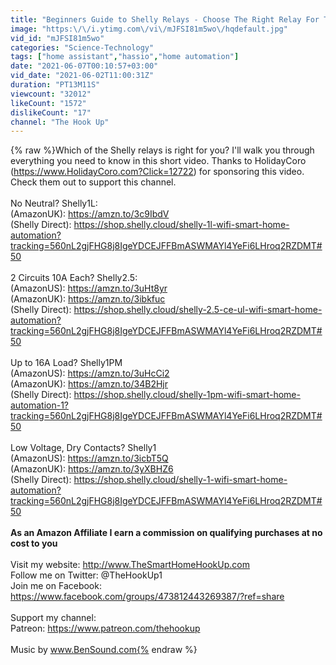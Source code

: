 ```yaml
---
title: "Beginners Guide to Shelly Relays - Choose The Right Relay For The Job"
image: "https:\/\/i.ytimg.com\/vi\/mJFSI81m5wo\/hqdefault.jpg"
vid_id: "mJFSI81m5wo"
categories: "Science-Technology"
tags: ["home assistant","hassio","home automation"]
date: "2021-06-07T00:10:57+03:00"
vid_date: "2021-06-02T11:00:31Z"
duration: "PT13M11S"
viewcount: "32012"
likeCount: "1572"
dislikeCount: "17"
channel: "The Hook Up"
---
```

{% raw %}Which of the Shelly relays is right for you? I'll walk you through everything you need to know in this short video.  Thanks to HolidayCoro (<a rel="nofollow" target="blank" href="https://www.HolidayCoro.com?Click=12722)">https://www.HolidayCoro.com?Click=12722)</a> for sponsoring this video.  Check them out to support this channel.<br /><br />No Neutral? Shelly1L:<br />(AmazonUK): <a rel="nofollow" target="blank" href="https://amzn.to/3c9IbdV">https://amzn.to/3c9IbdV</a><br />(Shelly Direct):  <a rel="nofollow" target="blank" href="https://shop.shelly.cloud/shelly-1l-wifi-smart-home-automation?tracking=560nL2gjFHG8j8IgeYDCEJFFBmASWMAYl4YeFi6LHroq2RZDMT#50">https://shop.shelly.cloud/shelly-1l-wifi-smart-home-automation?tracking=560nL2gjFHG8j8IgeYDCEJFFBmASWMAYl4YeFi6LHroq2RZDMT#50</a><br /><br />2 Circuits 10A Each? Shelly2.5:<br />(AmazonUS): <a rel="nofollow" target="blank" href="https://amzn.to/3uHt8yr">https://amzn.to/3uHt8yr</a><br />(AmazonUK): <a rel="nofollow" target="blank" href="https://amzn.to/3ibkfuc">https://amzn.to/3ibkfuc</a><br />(Shelly Direct): <a rel="nofollow" target="blank" href="https://shop.shelly.cloud/shelly-2.5-ce-ul-wifi-smart-home-automation?tracking=560nL2gjFHG8j8IgeYDCEJFFBmASWMAYl4YeFi6LHroq2RZDMT#50">https://shop.shelly.cloud/shelly-2.5-ce-ul-wifi-smart-home-automation?tracking=560nL2gjFHG8j8IgeYDCEJFFBmASWMAYl4YeFi6LHroq2RZDMT#50</a><br /><br />Up to 16A Load? Shelly1PM<br />(AmazonUS): <a rel="nofollow" target="blank" href="https://amzn.to/3uHcCi2">https://amzn.to/3uHcCi2</a><br />(AmazonUK): <a rel="nofollow" target="blank" href="https://amzn.to/34B2Hjr">https://amzn.to/34B2Hjr</a><br />(Shelly Direct): <a rel="nofollow" target="blank" href="https://shop.shelly.cloud/shelly-1pm-wifi-smart-home-automation-1?tracking=560nL2gjFHG8j8IgeYDCEJFFBmASWMAYl4YeFi6LHroq2RZDMT#50">https://shop.shelly.cloud/shelly-1pm-wifi-smart-home-automation-1?tracking=560nL2gjFHG8j8IgeYDCEJFFBmASWMAYl4YeFi6LHroq2RZDMT#50</a><br /><br />Low Voltage, Dry Contacts? Shelly1<br />(AmazonUS): <a rel="nofollow" target="blank" href="https://amzn.to/3icbT5Q">https://amzn.to/3icbT5Q</a><br />(AmazonUK): <a rel="nofollow" target="blank" href="https://amzn.to/3yXBHZ6">https://amzn.to/3yXBHZ6</a><br />(Shelly Direct): <a rel="nofollow" target="blank" href="https://shop.shelly.cloud/shelly-1-wifi-smart-home-automation?tracking=560nL2gjFHG8j8IgeYDCEJFFBmASWMAYl4YeFi6LHroq2RZDMT#50">https://shop.shelly.cloud/shelly-1-wifi-smart-home-automation?tracking=560nL2gjFHG8j8IgeYDCEJFFBmASWMAYl4YeFi6LHroq2RZDMT#50</a><br /><br />**As an Amazon Affiliate I earn a commission on qualifying purchases at no cost to you**<br /><br />Visit my website: <a rel="nofollow" target="blank" href="http://www.TheSmartHomeHookUp.com">http://www.TheSmartHomeHookUp.com</a><br />Follow me on Twitter: @TheHookUp1<br />Join me on Facebook: <a rel="nofollow" target="blank" href="https://www.facebook.com/groups/473812443269387/?ref=share">https://www.facebook.com/groups/473812443269387/?ref=share</a><br /><br />Support my channel: <br />Patreon: <a rel="nofollow" target="blank" href="https://www.patreon.com/thehookup">https://www.patreon.com/thehookup</a><br /><br />Music by www.BenSound.com{% endraw %}
